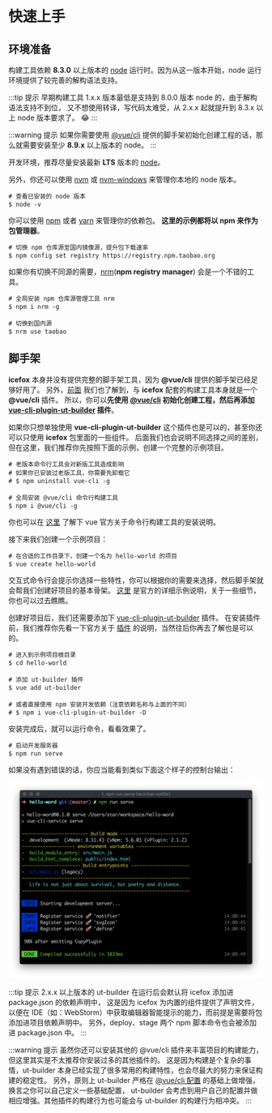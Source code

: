 # 快速上手

## 环境准备

构建工具依赖 **8.3.0** 以上版本的 [node](https://nodejs.org/en/) 运行时。因为从这一版本开始，node 运行环境提供了较完善的解构语法支持。

:::tip 提示
早期构建工具 1.x.x 版本最低是支持到 8.0.0 版本 node 的，由于解构语法支持不到位，
又不想使用转译，写代码太难受，从 2.x.x 起就提升到 8.3.x 以上 node 版本要求了。 😂
:::

:::warning 提示
如果你需要使用 [@vue/cli](https://cli.vuejs.org/zh/) 提供的脚手架初始化创建工程的话，那么就需要安装至少 **8.9.x** 以上版本的 node。
:::

开发环境，推荐尽量安装最新 **LTS** 版本的 [node](https://nodejs.org/en/download/)。

另外，你还可以使用 [nvm](https://github.com/nvm-sh/nvm) 或 [nvm-windows](https://github.com/coreybutler/nvm-windows) 来管理你本地的 node 版本。

```
# 查看已安装的 node 版本
$ node -v
```

你可以使用 [npm](https://www.npmjs.com/) 或者 [yarn](https://www.yarnpkg.com/zh-Hans/) 来管理你的依赖包。
**这里的示例都将以 npm 来作为包管理器**。

```
# 切换 npm 仓库源至国内镜像源，提升包下载速率
$ npm config set registry https://registry.npm.taobao.org
```

如果你有切换不同源的需要，[nrm](https://github.com/Pana/nrm)(**npm registry manager**) 会是一个不错的工具。

```
# 全局安装 npm 仓库源管理工具 nrm
$ npm i nrm -g

# 切换到国内源
$ nrm use taobao
```

## 脚手架

**icefox** 本身并没有提供完整的脚手架工具，因为 **@vue/cli** 提供的脚手架已经足够好用了。
另外，[前面](./#构建工具) 我们也了解到，与 **icefox** 配套的构建工具本身就是一个 **@vue/cli** 插件。
所以，你可以**先使用 [@vue/cli](https://cli.vuejs.org/zh/) 初始化创建工程，然后再添加 [vue-cli-plugin-ut-builder](https://www.npmjs.com/package/vue-cli-plugin-ut-builder) 插件**。

如果你只想单独使用 **vue-cli-plugin-ut-builder** 这个插件也是可以的，甚至你还可以只使用 **icefox** 包里面的一些组件。
后面我们也会说明不同选择之间的差别，但在这里，我们推荐你先按照下面的示例，创建一个完整的示例项目。

```
# 老版本命令行工具会对新版工具造成影响
# 如果你已安装过老版工具，你需要先卸载它
# $ npm uninstall vue-cli -g

# 全局安装 @vue/cli 命令行构建工具
$ npm i @vue/cli -g
```

你也可以在 [这里](https://cli.vuejs.org/zh/guide/installation.html) 了解下 vue 官方关于命令行构建工具的安装说明。

接下来我们创建一个示例项目：

```
# 在合适的工作目录下，创建一个名为 hello-world 的项目
$ vue create hello-world
```

交互式命令行会提示你选择一些特性，你可以根据你的需要来选择，然后脚手架就会帮我们创建好项目的基本骨架。
[这里](https://cli.vuejs.org/zh/guide/creating-a-project.html) 是官方的详细示例说明，关于一些细节，你也可以过去瞧瞧。

创建好项目后，我们还需要添加下 [vue-cli-plugin-ut-builder](https://github.com/utryfe/vue-cli-builder#readme) 插件。
在安装插件前，我们推荐你先看一下官方关于 [插件](https://cli.vuejs.org/zh/guide/plugins-and-presets.html) 的说明，当然往后你再去了解也是可以的。

```
# 进入到示例项目根目录
$ cd hello-world

# 添加 ut-builder 插件
$ vue add ut-builder

# 或者直接使用 npm 安装开发依赖（注意依赖名称与上面的不同）
# $ npm i vue-cli-plugin-ut-builder -D
```

安装完成后，就可以运行命令，看看效果了。

```
# 启动开发服务器
$ npm run serve
```

如果没有遇到错误的话，你应当能看到类似下面这个样子的控制台输出：

![构建成功](../assets/images/build-completed.png)

:::tip 提示
2.x.x 以上版本的 ut-builder 在运行后会默认将 icefox 添加进 package.json 的依赖声明中，
这是因为 icefox 为内置的组件提供了声明文件，以便在 IDE（如：WebStorm）中获取编辑器智能提示的能力，而前提是需要将包添加进项目依赖声明中。
另外，deploy、stage 两个 npm 脚本命令也会被添加进 package.json 中。
:::

:::warning 提示
虽然你还可以安装其他的 @vue/cli 插件来丰富项目的构建能力，但这里其实是不太推荐你安装过多的其他插件的。
这是因为构建是个复杂的事情，ut-builder 本身已经实现了很多常用的构建特性，也会尽最大的努力来保证构建的稳定性。
另外，原则上 ut-builder 严格在 [@vue/cli 配置](https://cli.vuejs.org/zh/config/) 的基础上做增强，换言之你可以自己定义一些基础配置，
ut-builder 会考虑到用户自己的配置并做相应增强。其他插件的构建行为也可能会与 ut-builder 的构建行为相冲突。
:::
